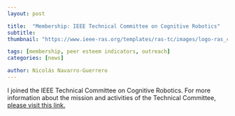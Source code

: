 ```yaml
---
layout: post

title:  "Membership: IEEE Technical Committee on Cognitive Robotics"
subtitle: 
thumbnail: "https://www.ieee-ras.org/templates/ras-tc/images/logo-ras_color.png"

tags: [membership, peer esteem indicators, outreach]
categories: [news]

author: Nicolás Navarro-Guerrero
---
```


I joined the IEEE Technical Committee on Cognitive Robotics. For more information about the mission and activities of the Technical Committee, <a href="http://www.ieee-coro.org/" target="_blank">please visit this link.</a>

<!--more-->


